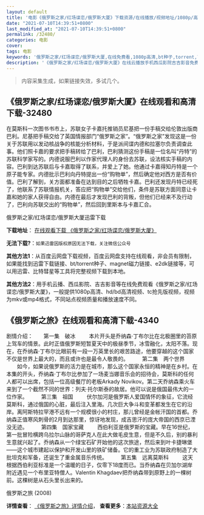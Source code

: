 ```yaml
---
layout: default
title: '电影《俄罗斯之家/红场谍恋/俄罗斯大厦》下载资源/在线播放/视频地址/1080p/高清/蓝光'
date: "2021-07-10T14:39:51+0800"
last_modified_at: "2021-07-10T14:39:51+0800"
permalink: /32480/
categories: 电影
cover:
tags: 电影
keywords: '俄罗斯之家/红场谍恋/俄罗斯大厦,在线免费看,1080p高清,bt种子,torrent,百度云盘,magnet,磁力链,迅雷下载资源'
description: '《俄罗斯之家/红场谍恋/俄罗斯大厦》在线云播放手机西瓜影院吉吉影音免费看，1080p高清bd/hd未删减完整版和tc抢先枪版，mkv/mp4格式，附带bt/torrent种子、magnet/磁力链、百度云盘、网盘资源迅雷下载链接'
---
```


>内容采集生成，如果链接失效，多试几个。


## 《俄罗斯之家/红场谍恋/俄罗斯大厦》在线观看和高清下载-32480

在莫斯科一次图书书市上，苏联女子卡嘉托推销员尼基把一份手稿交给伦敦出版商巴利。尼基把手稿交给了英国情报部门&ldquo;俄罗斯之家&rdquo;。&ldquo;俄罗斯之家&rdquo;发现这是一份关于苏联用以发动核战争的核能分析材料，于是派间谍内德和拉塞尔负责调查此事。他们照卡嘉的要求把手稿转给了巴利，巴利猜测这份手稿是一位名叫&ldquo;丹特”的苏联科学家写的。内德说服巴利以作家代理人的身份去苏联，设法核实手稿的内容。巴利到达苏联后与卡嘉取得了联系，并爱上了她。他通过卡嘉得知丹特是一个原子能专家。内德批示巴利向丹特提出一份&ldquo;购物单&rdquo;，然后确定他对西方是否有价值。巴利了解到，关方面都准备在达到目的之后牺牲卡嘉。巴利还发现丹特已经死了，他联系了苏联情报机关，答应把&ldquo;购物单&rdquo;交给他们，条件是苏联方面同意让卡嘉和她的家人获得自由。内德在最后才发现巴利的背叛，但他们已经来不及行动了，巴利向苏联交出的“购物单&rdquo;，然后回到里斯本与卡嘉汇合。</p>


俄罗斯之家/红场谍恋/俄罗斯大厦迅雷下载

**下载地址**： [在线观看下载 《俄罗斯之家/红场谍恋/俄罗斯大厦》](https://www.993dy.com//vod-detail-id-16277.html) 


**无法下载?**：`如果迅雷因版权原因无法下载，关注微信公众号 `

**其他方法1**：从百度云网盘下载视频，百度云网盘支持在线观看，非会员有限制，如果能找到迅雷下载链接、bt/torrent种子、magnet磁力链接、e2dk链接等，可以用迅雷、比特彗星等工具将完整视频下载到本地。

**其他方法2**：用手机云播、西瓜影院、吉吉影音等在线免费观看《俄罗斯之家/红场谍恋/俄罗斯大厦》，一般提供1080p高清、hd/bd高清视频、tc抢先版视频，视频为mkv或mp4格式，不同站点视频质量和播放速度不同。


## 《俄罗斯之旅》在线观看和高清下载-4340

剧情介绍：　　第一集　破冰  　　本片开头是乔纳森·丁布尔比在北极圈里的苔原上驾车的情景。此时正值俄罗斯短暂夏天中的极昼季节，冰雪融化，太阳不落。现在，在乔纳森·丁布尔比眼前有一段一万英里长的艰苦路途，他要穿越的这个国家不仅是世界上最大的，而且或许也是最令人敬畏的。  　　第二集　两个世界  　　如今，如果说俄罗斯的活力是在城市，那么这个国家永恒的精神是在乡村。在本集的开头，乔纳森·丁布尔比参加了一场麦当娜音乐会的招待会，莫斯科的任何人都可以出席，包括一位高级餐厅的老板Arkady Novikov。第二天乔纳森乘火车来到了一个截然不同的世界：列夫·托尔斯泰的故居。他可以说是俄国最伟大的一位作家。  　　第三集　祖国  　　伏尔加河是俄罗斯人爱国情怀的象征，它流经莫斯科，通过俄国的心脏，最后注入里海。几次巨大争斗和变革都发生在它的沿岸。离阿斯特拉罕港不远有一个规模很小的村庄，那儿曾经是金帐汗国的首都。乔纳森正值寒风刺骨的2月到达那里，惊讶地发现，成吉思汗的庞大帝国的西京已湮没无迹。  　　第四集　国家宝藏  　　西伯利亚是俄罗斯的宝藏。早在16世纪，第一批冒险横跨乌拉尔山脉的哥萨克人在此大做毛皮生意，但是不久后，别的暴利生意就兴起了。乔纳森从一个绿宝石矿开始他的这次旅途，然后来到叶卡捷琳堡——这个城市建起以保护和开发山里的铁矿储备。它的重工业为苏联政府制造了大批坦克和军备，还诞生了重金属音乐传统。  　　第五集　远离莫斯科  　　这天根据西伯利亚标准是一个温暖的日子，仅零下18度而已。当乔纳森在贝加尔湖岸附近遇见一个布里亚特僧人。Valentin Khagdaev把乔纳森带到原野上的一棵树前。这棵树是从石头里长出来的。


俄罗斯之旅 (2008)

**详情查看**： [《俄罗斯之旅》详情介绍](/movie/4340/)， **查看更多**：[本站资源大全](/movie/t/all/)

